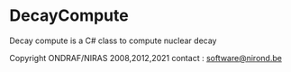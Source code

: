# DecayCompute
Decay compute is a C# class to compute nuclear decay 

Copyright ONDRAF/NIRAS 2008,2012,2021
contact : software@nirond.be
